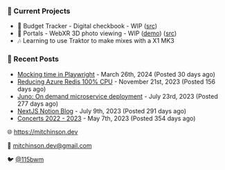 ### 📌 Current Projects
- 💸 Budget Tracker - Digital checkbook - WIP ([src](https://github.com/bmitchinson/budget-entry))
- 📸 Portals - WebXR 3D photo viewing - WIP ([demo](https://portals.mitchinson.dev/)) ([src](https://github.com/bmitchinson/vr-jpg-viewer-webxr))
- 🎶 Learning to use Traktor to make mixes with a X1 MK3

### 📝 Recent Posts

- [Mocking time in Playwright](https://blog.mitchinson.dev/playwright-mock-time) - March 26th, 2024 (Posted 30 days ago)
- [Reducing Azure Redis 100% CPU](https://blog.mitchinson.dev/redis-cpu) - November 21st, 2023 (Posted 156 days ago)
- [Juno: On demand microservice deployment](https://blog.mitchinson.dev/juno) - July 23rd, 2023 (Posted 277 days ago)
- [NextJS Notion Blog](https://blog.mitchinson.dev/blog-2023) - July 9th, 2023 (Posted 291 days ago)
- [Concerts 2022 - 2023](https://blog.mitchinson.dev/concerts-2023) - May 7th, 2023 (Posted 354 days ago)

🌐 https://mitchinson.dev

💌 mitchinson.dev@gmail.com

🐦 [@115bwm](https://twitter.com/115bwm)